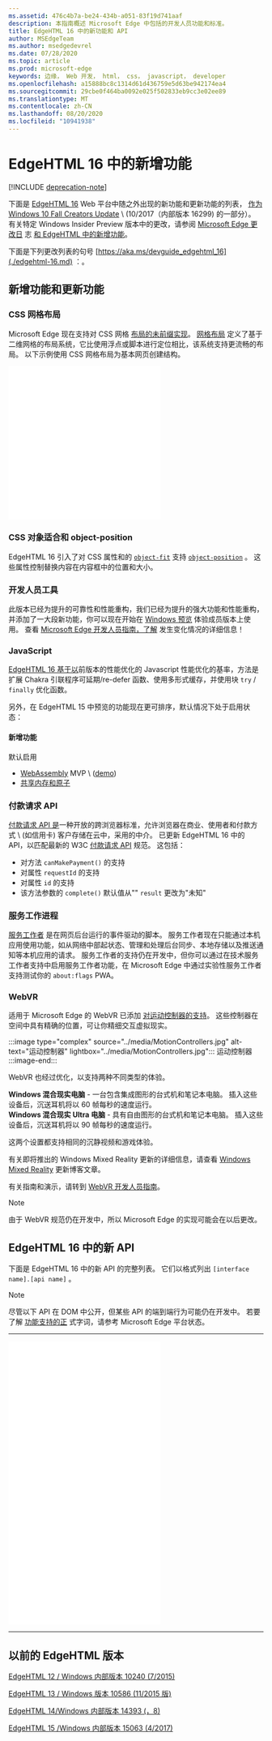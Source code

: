 ```yaml
---
ms.assetid: 476c4b7a-be24-434b-a051-83f19d741aaf
description: 本指南概述 Microsoft Edge 中包括的开发人员功能和标准。
title: EdgeHTML 16 中的新功能和 API
author: MSEdgeTeam
ms.author: msedgedevrel
ms.date: 07/28/2020
ms.topic: article
ms.prod: microsoft-edge
keywords: 边缘， Web 开发， html， css， javascript， developer
ms.openlocfilehash: a15888bc8c1314d61d436759e5d63be942174ea4
ms.sourcegitcommit: 29cbe0f464ba0092e025f502833eb9cc3e02ee89
ms.translationtype: MT
ms.contentlocale: zh-CN
ms.lasthandoff: 08/20/2020
ms.locfileid: "10941938"
---
```

# EdgeHTML 16 中的新增功能  

[!INCLUDE [deprecation-note](../../includes/legacy-edge-note.md)]  

下面是 [EdgeHTML 16](https://blogs.windows.com/msedgedev/2017/10/17) Web 平台中随之外出现的新功能和更新功能的列表， [作为 Windows 10 Fall Creators Update](https://blogs.windows.com/windowsexperience/2017/10/17/whats-new-windows-10-fall-creators-update) \ (10/2017（内部版本 16299\) 的一部分）。  有关特定 Windows Insider Preview 版本中的更改，请参阅 [Microsoft Edge 更改日](https://developer.microsoft.com/microsoft-edge/platform/changelog) 志 [和 EdgeHTML 中的新增功能](../whats-new.md)。  

下面是下列更改列表的句号  [https://aka.ms/devguide_edgehtml_16](./edgehtml-16.md) ：。  

## 新增功能和更新功能  

### CSS 网格布局  

Microsoft Edge 现在支持对 CSS 网格 [布局的未前缀实现](https://www.w3.org/TR/css-grid-1)。  [网格布局](https://developer.mozilla.org/docs/Web/CSS/CSS_Grid_Layout) 定义了基于二维网格的布局系统，它比使用浮点或脚本进行定位相比，该系统支持更流畅的布局。  以下示例使用 CSS 网格布局为基本网页创建结构。  

<iframe height='303' scrolling='no' title='CSS 网格布局' src='//codepen.io/MSEdgeDev/embed/mMQqZX/?height=303&theme-id=23761&default-tab=css,result&embed-version=2' frameborder='no' allowtransparency='true' allowfullscreen='true'>请参阅 <a href='https://codepen.io/MSEdgeDev/pen/mMQqZX/'> MSEdgeDev 代码库 (@MSEdgeDev) 笔的 Pen CSS </a> <a href='https://codepen.io/MSEdgeDev'> </a> <a href='https://codepen.io'> 网格布局 </a> 。</iframe>  

### CSS 对象适合和 object-position  

EdgeHTML 16 引入了对 CSS 属性和的 [`object-fit`](https://developer.mozilla.org/docs/Web/CSS/object-fit) 支持 [`object-position`](https://developer.mozilla.org/docs/Web/CSS/object-position) 。  这些属性控制替换内容在内容框中的位置和大小。  

### 开发人员工具  

此版本已经为提升的可靠性和性能重构，我们已经为提升的强大功能和性能重构，并添加了一大段新功能，你可以现在开始在 [Windows 预览](https://insider.windows.com) 体验成员版本上使用。  查看 [Microsoft Edge 开发人员指南，了解](../whats-new.md) 发生变化情况的详细信息！  

### JavaScript  

[EdgeHTML 16 基于以](https://blogs.windows.com/msedgedev/2017/10/31)前版本的性能优化的 Javascript 性能优化的基率，方法是扩展 Chakra 引联程序可延期/re-defer 函数、使用多形式缓存，并使用块 `try` / `finally` 优化函数。  

另外，在 EdgeHTML 15 中预览的功能现在更可排序，默认情况下处于启用状态：  

#### 新增功能  

默认启用  

*   [WebAssembly](https://developer.microsoft.com/microsoft-edge/platform/status/webassemblymvp/?q=WebAssembly) MVP \ ([demo](https://webassembly.org/demo)\)   
*   [共享内存和原子](https://developer.microsoft.com/microsoft-edge/platform/status/sharedmemoryandatomics/?q=Atomics)  

### 付款请求 API  

[付款请求 API 是](../windows-integration/payment-request-api.md)一种开放的跨浏览器标准，允许浏览器在商业、使用者和付款方式 \ (如信用卡\) 客户存储在云中，采用的中介。  已更新 EdgeHTML 16 中的 API，以匹配最新的 W3C [付款请求 API](https://w3c.github.io/payment-request) 规范。  这包括：  

*   对方法 `canMakePayment()` 的支持  
*   对属性 `requestId` 的支持  
*   对属性 `id` 的支持  
*   该方法参数的 `complete()` 默认值从"" `result` 更改为"未知"  

### 服务工作进程  

[服务工作者](https://www.w3.org/TR/service-workers-1) 是在网页后台运行的事件驱动的脚本。  服务工作者现在只能通过本机应用使用功能，如从网络中部起状态、管理和处理后台同步、本地存储以及推送通知等本机应用的请求。  服务工作者的支持仍在开发中，但你可以通过在技术服务工作者支持中启用服务工作者功能，在 Microsoft Edge 中通过实验性服务工作者支持测试你的 `about:flags` PWA。  

### WebVR  

适用于 Microsoft Edge 的 WebVR 已添加 [对运动控制器的支持](https://developer.microsoft.com/windows/mixed-reality/motion_controllers)。  这些控制器在空间中具有精确的位置，可让你精细交互虚拟现实。  

:::image type="complex" source="../media/MotionControllers.jpg" alt-text="运动控制器" lightbox="../media/MotionControllers.jpg":::
   运动控制器  
:::image-end:::  

WebVR 也经过优化，以支持两种不同类型的体验。  

**Windows 混合现实电脑** - 一台包含集成图形的台式机和笔记本电脑。  插入这些设备后，沉送耳机将以 60 帧每秒的速度运行。  
**Windows 混合现实 Ultra 电脑** - 具有自由图形的台式机和笔记本电脑。  插入这些设备后，沉送耳机将以 90 帧每秒的速度运行。  

这两个设置都支持相同的沉静视频和游戏体验。  

有关即将推出的 Windows Mixed Reality 更新的详细信息，请查看 [Windows Mixed Reality](https://blogs.windows.com/windowsexperience/2017/08/28/windows-mixed-reality-holiday-update) 更新博客文章。  

有关指南和演示，请转到 [WebVR 开发人员指南](/microsoft-edge/webvr)。  

 > [!NOTE] 
 > 由于 WebVR 规范仍在开发中，所以 Microsoft Edge 的实现可能会在以后更改。  

## EdgeHTML 16 中的新 API  

下面是 EdgeHTML 16 中的新 API 的完整列表。  它们以格式列出 `[interface name].[api name]` 。

> [!NOTE] 
> 尽管以下 API 在 DOM 中公开，但某些 API 的端到端行为可能仍在开发中。  若要了解  [功能支持的正](https://developer.microsoft.com/microsoft-edge/platform/status) 式字词，请参考 Microsoft Edge 平台状态。  

---  

<iframe height='559' scrolling='no' title='EdgeHTML 16 中的新 API' src='//codepen.io/MSEdgeDev/embed/jLGZZY/?height=559&theme-id=23761&default-tab=result&embed-version=2' frameborder='no' allowtransparency='true' allowfullscreen='true'>在 <a href='https://codepen.io/MSEdgeDev/pen/jLGZZY/'> CodePen 上查看 </a> MSEdgeDev 中由 MSEdgeDev <a href='https://codepen.io/MSEdgeDev'> </a> (@MSEdgeDev@MSEdgeDev) <a href='https://codepen.io'> 笔新 </a> API。</iframe>  

---  

## 以前的 EdgeHTML 版本  

[EdgeHTML 12 / Windows 内部版本 10240 (7/2015) ](./edgehtml-12.md)  

[EdgeHTML 13 / Windows 版本 10586 (11/2015 版) ](./edgehtml-13.md)  

[EdgeHTML 14/Windows 内部版本 14393 (，8) ](./edgehtml-14.md)  

[EdgeHTML 15 /Windows 内部版本 15063 (4/2017) ](./edgehtml-15.md)  
